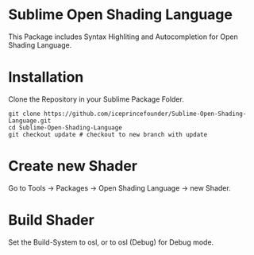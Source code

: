 Sublime Open Shading Language
=============================

This Package includes Syntax Highliting and Autocompletion for Open Shading Language.

Installation
============

Clone the Repository in your Sublime Package Folder.

```
git clone https://github.com/iceprincefounder/Sublime-Open-Shading-Language.git
cd Sublime-Open-Shading-Language
git checkout update # checkout to new branch with update
```

Create new Shader
=================
Go to Tools -> Packages -> Open Shading Language -> new Shader.

Build Shader
============
Set the Build-System to osl, or to osl (Debug) for Debug mode.
